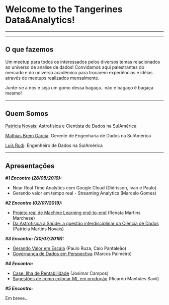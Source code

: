 # Welcome to the Tangerines Data&Analytics!
------------------------------------
------------------------------------

## O que fazemos

Um meetup para todos os interessados pelos diversos temas relacionados ao universo de analise de dados! Convidamos aqui palestrantes do mercado e do universo acadêmico para trocarem experiências e idéias através de meetups realizados mensalmente.

Junte-se a nós e seja um gomo dessa bagaça.. não é bagaço é bagaça mesmo!

-----------------------------------
## Quem Somos
[Patricia Novais](https://www.linkedin.com/in/patricianovais/): Astrofísica e Cientista de Dados na SulAmérica

[Mathias Brem Garcia](https://www.linkedin.com/in/mathiasbremgarcia/): Gerente de Engenharia de Dados na SulAmérica

[Luís Rudí](https://www.linkedin.com/in/luisrudi/): Engenheiro de Dados na SulAmérica

-----------------------------------
## **Apresentações**
***#1 Encontro (28/05/2019):***
* Near Real Time Analytics com Google Cloud (Diérisson, Ivan e Paulo)
* Gerando valor em tempo real - Streaming Analytics (Marcelo Gomes) 

***#2 Encontro (02/07/2019):***
* [Projeto real de Machine Learning end-to-end](https://github.com/pnovais/Data_Tangerines/blob/master/Apresenta%C3%A7%C3%B5es/Projeto%20de%20Machine%20Learning%20do%20zero.ppsx) (Renata Martins Marchese)
* [Da Astrofísica à Saúde: a questão interdisciplinar da Ciência de Dados](https://github.com/pnovais/Tangerines-Data-Analytics/blob/master/Apresenta%C3%A7%C3%B5es/Da_Astrofisica_a_Saude.pdf) (Patricia Martins Novais)

***#3 Encontro: (30/07/2019):***
* [Gerando Valor em Escala](https://github.com/pnovais/Tangerines-Data-Analytics/blob/master/Apresenta%C3%A7%C3%B5es/Gerando_Valor_em_Dados_Ruza_Pantaleao.pdf) (Paulo Ruza, Caio Pantaleão)
* [Governança de Dados em Perspectiva](https://github.com/pnovais/Tangerines-Data-Analytics/blob/master/Apresenta%C3%A7%C3%B5es/Governanca_Dados_em_Perspectiva_Palmeiro.pdf) (Marcos Palmeiro)



***#4 Encontro:***
* [Case: Ilha de Rentabilidade](https://github.com/pnovais/Tangerines-Data-Analytics/blob/master/Apresenta%C3%A7%C3%B5es/Ilha_Rentabilidade.pdf) (Josimar Campos)
* [Sugestões de como colocar ML em produção](https://github.com/pnovais/Tangerines-Data-Analytics/blob/master/Apresenta%C3%A7%C3%B5es/como_colocar_ML_producao.pdf) (Ricardo Manhães Savii)



***#5 Encontro:***

Em breve...
